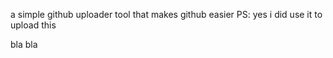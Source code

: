 a simple github uploader tool that makes github easier PS: yes i did use it to upload this












bla bla
